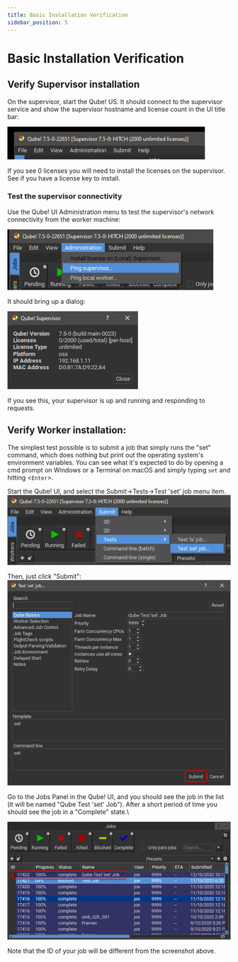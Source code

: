 ```yaml
---
title: Basic Installation Verification
sidebar_position: 5
---
```


# Basic Installation Verification

## Verify Supervisor installation

On the supervisor, start the Qube! US. It should connect to the
supervisor service and show the supervisor hostname and license count in
the UI title bar:

![image](img/57ea86e886b845247fc24ae9422575fd8179b97b.png)

If you see 0 licenses you will need to install the licenses on the
supervisor. See if you have a license key to install.

### Test the supervisor connectivity

Use the Qube! UI Administration menu to test the supervisor's network
connectivity from the worker machine:

![image](img/4bbaba0dc2c83046127b8506da59be1936046d9b.png)

It should bring up a dialog:

![image](img/29a2bd35f11cb7a6db0663b6783eddf3648e1a79.png)

If you see this, your supervisor is up and running and responding to
requests.

## Verify Worker installation:

The simplest test possible is to submit a job that simply runs the
"set" command, which does nothing but print out the operating
system's environment variables. You can see what it's expected to do
by opening a cmd prompt on Windows or a Terminal on macOS and simply
typing `set` and hitting \<`Enter`\>.

Start the Qube! UI, and select the Submit-\>Tests-\>Test 'set' job
menu item.\
![image](img/e822834479db83256b84996480046ce493d11167.png)

Then, just click "Submit":\
![image](img/4a0c1bf250695778a04af881d0ae7d2e37fcb224.png)

Go to the Jobs Panel in the Qube! UI, and you should see the job in the
list (it will be named "Qube Test 'set' Job"). After a short period
of time you should see the job in a "Complete" state.\

![image](img/98320480a21ab119fd28da2629a06990e01df218.png)

Note that the ID of your job will be different from the screenshot
above.
